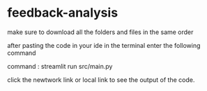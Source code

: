 # feedback-analysis
make sure to download all the folders and files in the same order

after pasting the code in your ide in the terminal enter the following command

command : streamlit run src/main.py

click the newtwork link or local link to see the output of the code.
